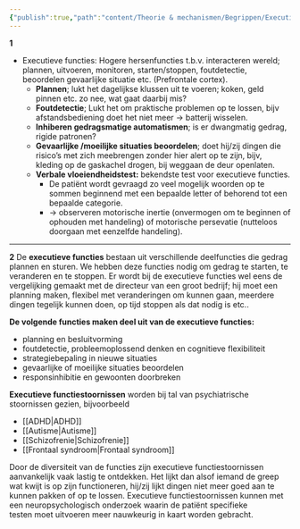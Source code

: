 ```yaml
---
{"publish":true,"path":"content/Theorie & mechanismen/Begrippen/Executieve functies.md","permalink":"/content/theorie-and-mechanismen/begrippen/executieve-functies/","title":"Executieve functies","tags":["Begrippen"]}
---
```



**1**
- Executieve functies: Hogere hersenfuncties t.b.v. interacteren wereld; plannen, uitvoeren, monitoren, starten/stoppen, foutdetectie, beoordelen gevaarlijke situatie etc. (Prefrontale cortex).
    - **Plannen**; lukt het dagelijkse klussen uit te voeren; koken, geld pinnen etc. zo nee, wat gaat daarbij mis?
    - **Foutdetectie**; Lukt het om praktische problemen op te lossen, bijv afstandsbediening doet het niet meer -> batterij wisselen.
    - **Inhiberen gedragsmatige automatismen**; is er dwangmatig gedrag, rigide patronen?
    - **Gevaarlijke /moeilijke situaties beoordelen**; doet hij/zij dingen die risico’s met zich meebrengen zonder hier alert op te zijn, bijv, kleding op de gaskachel drogen, bij weggaan de deur openlaten.
    - **Verbale vloeiendheidstest:** bekendste test voor executieve functies. 
	    - De patiënt wordt gevraagd zo veel mogelijk woorden op te sommen beginnend met een bepaalde letter of behorend tot een bepaalde categorie. 
	    - → observeren motorische inertie (onvermogen om te beginnen of ophouden met handeling) of motorische persevatie (nutteloos doorgaan met eenzelfde handeling). 

---
**2**
De **executieve functies** bestaan uit verschillende deelfuncties die gedrag plannen en sturen. We hebben deze functies nodig om gedrag te starten, te veranderen en te stoppen. Er wordt bij de executieve functies wel eens de vergelijking gemaakt met de directeur van een groot bedrijf; hij moet een planning maken, flexibel met veranderingen om kunnen gaan, meerdere dingen tegelijk kunnen doen, op tijd stoppen als dat nodig is etc..

**De volgende functies maken deel uit van de executieve functies:**

- planning en besluitvorming
- foutdetectie, probleemoplossend denken en cognitieve flexibiliteit
- strategiebepaling in nieuwe situaties
- gevaarlijke of moeilijke situaties beoordelen
- responsinhibitie en gewoonten doorbreken

**Executieve functiestoornissen** worden bij tal van psychiatrische stoornissen gezien, bijvoorbeeld
- [[ADHD\|ADHD]]
- [[Autisme\|Autisme]]
- [[Schizofrenie\|Schizofrenie]]
- [[Frontaal syndroom\|Frontaal syndroom]]

Door de diversiteit van de functies zijn executieve functiestoornissen aanvankelijk vaak lastig te ontdekken. Het lijkt dan alsof iemand de greep wat kwijt is op zijn functioneren, hij/zij lijkt dingen niet meer goed aan te kunnen pakken of op te lossen. Executieve functiestoornissen kunnen met een neuropsychologisch onderzoek waarin de patiënt specifieke testen moet uitvoeren meer nauwkeurig in kaart worden gebracht.